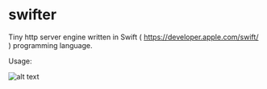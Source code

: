 swifter
=======

Tiny http server engine written in Swift ( https://developer.apple.com/swift/ ) programming language.

Usage:

![alt text](https://raw.githubusercontent.com/glock45/swifter/master/github_code.png)
